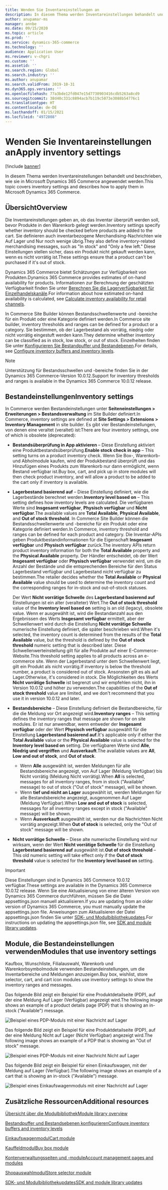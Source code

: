 ```yaml
---
title: Wenden Sie Inventareinstellungen an
description: In diesem Thema werden Inventareinstellungen behandelt und beschrieben, wie sie in Microsoft Dynamics 365 Commerce angewendet werden.
author: anupamar-ms
manager: annbe
ms.date: 09/15/2020
ms.topic: article
ms.prod: ''
ms.service: dynamics-365-commerce
ms.technology: ''
audience: Application User
ms.reviewer: v-chgri
ms.custom: ''
ms.assetid: ''
ms.search.region: Global
ms.search.industry: ''
ms.author: anupamar
ms.search.validFrom: 2019-10-31
ms.dyn365.ops.version: ''
ms.openlocfilehash: 77a3bde12fd047e15d7730903416cdb5263a8cd9
ms.sourcegitcommit: 38d40c331c8894acb7b119c5073e3088b54776c1
ms.translationtype: HT
ms.contentlocale: de-DE
ms.lasthandoff: 01/15/2021
ms.locfileid: "4972808"
---
```

# <a name="apply-inventory-settings"></a><span data-ttu-id="c8dd6-103">Wenden Sie Inventareinstellungen an</span><span class="sxs-lookup"><span data-stu-id="c8dd6-103">Apply inventory settings</span></span>

[!include [banner](includes/banner.md)]

<span data-ttu-id="c8dd6-104">In diesem Thema werden Inventareinstellungen behandelt und beschrieben, wie sie in Microsoft Dynamics 365 Commerce angewendet werden.</span><span class="sxs-lookup"><span data-stu-id="c8dd6-104">This topic covers inventory settings and describes how to apply them in Microsoft Dynamics 365 Commerce.</span></span>

## <a name="overview"></a><span data-ttu-id="c8dd6-105">Übersicht</span><span class="sxs-lookup"><span data-stu-id="c8dd6-105">Overview</span></span>

<span data-ttu-id="c8dd6-106">Die Inventareinstellungen geben an, ob das Inventar überprüft werden soll, bevor Produkte in den Warenkorb gelegt werden.</span><span class="sxs-lookup"><span data-stu-id="c8dd6-106">Inventory settings specify whether inventory should be checked before products are added to the cart.</span></span> <span data-ttu-id="c8dd6-107">Sie definieren auch inventarbezogene Merchandising-Nachrichten wie Auf Lager und Nur noch wenige übrig.</span><span class="sxs-lookup"><span data-stu-id="c8dd6-107">They also define inventory-related merchandising messages, such as "In stock" and "Only a few left."</span></span> <span data-ttu-id="c8dd6-108">Diese Einstellungen stellen sicher, dass ein Produkt nicht gekauft werden kann, wenn es nicht vorrätig ist.</span><span class="sxs-lookup"><span data-stu-id="c8dd6-108">These settings ensure that a product can't be purchased if it's out of stock.</span></span>

<span data-ttu-id="c8dd6-109">Dynamics 365 Commerce bietet Schätzungen zur Verfügbarkeit von Produkten.</span><span class="sxs-lookup"><span data-stu-id="c8dd6-109">Dynamics 365 Commerce provides estimates of on-hand availability for products.</span></span> <span data-ttu-id="c8dd6-110">Informationen zur Berechnung der geschätzten Verfügbarkeit finden Sie unter [Berechnen Sie die Lagerverfügbarkeit für Einzelhandelskanäle](calculated-inventory-retail-channels.md).</span><span class="sxs-lookup"><span data-stu-id="c8dd6-110">For information about how estimated on-hand availability is calculated, see [Calculate inventory availability for retail channels](calculated-inventory-retail-channels.md).</span></span>

<span data-ttu-id="c8dd6-111">In Commerce Site Builder können Bestandsschwellenwerte und -bereiche für ein Produkt oder eine Kategorie definiert werden.</span><span class="sxs-lookup"><span data-stu-id="c8dd6-111">In Commerce site builder, inventory thresholds and ranges can be defined for a product or a category.</span></span> <span data-ttu-id="c8dd6-112">Sie bestimmen, ob der Lagerbestand als vorrätig, niedrig oder nicht vorrätig eingestuft werden kann.</span><span class="sxs-lookup"><span data-stu-id="c8dd6-112">They determine whether inventory can be classified as in stock, low stock, or out of stock.</span></span> <span data-ttu-id="c8dd6-113">Einzelheiten finden Sie unter [Konfigurieren Sie Bestandpuffer und Bestandebenen](inventory-buffers-levels.md).</span><span class="sxs-lookup"><span data-stu-id="c8dd6-113">For details, see [Configure inventory buffers and inventory levels](inventory-buffers-levels.md).</span></span>

> [!NOTE]
> <span data-ttu-id="c8dd6-114">Unterstützung für Bestandsschwellen und -bereiche finden Sie in der Dynamics 365 Commerce-Version 10.0.12.</span><span class="sxs-lookup"><span data-stu-id="c8dd6-114">Support for inventory thresholds and ranges is available in the Dynamics 365 Commerce 10.0.12 release.</span></span>

## <a name="inventory-settings"></a><span data-ttu-id="c8dd6-115">Bestandeinstellungen</span><span class="sxs-lookup"><span data-stu-id="c8dd6-115">Inventory settings</span></span>

<span data-ttu-id="c8dd6-116">In Commerce werden Bestandeinstellungen unter **Seiteneinstellungen \> Erweiterungen \> Bestandsverwaltung** im Site Builder definiert.</span><span class="sxs-lookup"><span data-stu-id="c8dd6-116">In Commerce, inventory settings are defined at **Site Settings \> Extensions \> Inventory Management** in site builder.</span></span> <span data-ttu-id="c8dd6-117">Es gibt vier Bestandeinstellungen, von denen eine veraltet (veraltet) ist:</span><span class="sxs-lookup"><span data-stu-id="c8dd6-117">There are four inventory settings, one of which is obsolete (deprecated):</span></span>

- <span data-ttu-id="c8dd6-118">**Bestandsüberprüfung in App aktivieren** – Diese Einstellung aktiviert eine Produktbestandsüberprüfung.</span><span class="sxs-lookup"><span data-stu-id="c8dd6-118">**Enable stock check in app** – This setting turns on a product inventory check.</span></span> <span data-ttu-id="c8dd6-119">Wenn Sie Box-, Warenkorb- und Abholmodule kaufen, wird der Produkbestand überprüft und das Hinzufügen eines Produkts zum Warenkorb nur dann ermöglicht, wenn Bestand verfügbar ist.</span><span class="sxs-lookup"><span data-stu-id="c8dd6-119">Buy box, cart, and pick up in store modules will then check product inventory, and will allow a product to be added to the cart only if inventory is available.</span></span>
- <span data-ttu-id="c8dd6-120">**Lagerbestand basierend auf** – Diese Einstellung definiert, wie die Lagerbestände berechnet werden.</span><span class="sxs-lookup"><span data-stu-id="c8dd6-120">**Inventory level based on** – This setting defines how inventory levels are calculated.</span></span> <span data-ttu-id="c8dd6-121">Die verfügbaren Werte sind **Insgesamt verfügbar**, **Physisch verfügbar** und **Nicht verfügbar**.</span><span class="sxs-lookup"><span data-stu-id="c8dd6-121">The available values are **Total Available**, **Physical Available**, and **Out of stock threshold**.</span></span> <span data-ttu-id="c8dd6-122">In Commerce Site Builder können die Bestandsschwellenwerte und -bereiche für ein Produkt oder eine Kategorie definiert werden.</span><span class="sxs-lookup"><span data-stu-id="c8dd6-122">In Commerce, inventory threshold and ranges can be defined for each product and category.</span></span> <span data-ttu-id="c8dd6-123">Die Inventar-APIs geben Produktbestandinformationen für die Eigenschaft **Insgesamt verfügbar** und **Physisch verfügbar** zurück.</span><span class="sxs-lookup"><span data-stu-id="c8dd6-123">The inventory APIs return product inventory information for both the **Total Available** property and the **Physical Available** property.</span></span> <span data-ttu-id="c8dd6-124">Der Händler entscheidet, ob der Wert **Insgesamt verfügbar** oder **Physisch verfügbar** verwendet wird, um die Anzahl der Bestände und die entsprechenden Bereiche für den Status Lagerbestand verfügbar und Lagerbestand nicht verfügbar zu bestimmen.</span><span class="sxs-lookup"><span data-stu-id="c8dd6-124">The retailer decides whether the **Total Available** or **Physical Available** value should be used to determine the inventory count and the corresponding ranges for in-stock and out-of-stock statuses.</span></span>

    <span data-ttu-id="c8dd6-125">Der Wert **Nicht vorrätige Schwelle** des **Lagerbestand basierend auf** Einstellungen ist ein alter (veralteter) Wert.</span><span class="sxs-lookup"><span data-stu-id="c8dd6-125">The **Out of stock threshold** value of the **Inventory level based on** setting is an old (legacy), obsolete value.</span></span> <span data-ttu-id="c8dd6-126">Wenn er ausgewählt ist, wird die Bestandanzahl aus den Ergebnissen des Werts **Insgesamt verfügbar** ermittelt, aber der Schwellenwert wird durch die Einstellung **Nicht vorrätige Schwelle** numerische Einstellung definiert, die später beschrieben wird.</span><span class="sxs-lookup"><span data-stu-id="c8dd6-126">When it's selected, the inventory count is determined from the results of the **Total Available** value, but the threshold is defined by the **Out of stock threshold** numeric setting that is described later.</span></span> <span data-ttu-id="c8dd6-127">Diese Schwellenwerteinstellung gilt für alle Produkte auf einer E-Commerce-Website.</span><span class="sxs-lookup"><span data-stu-id="c8dd6-127">This threshold setting applies to all products across an e-commerce site.</span></span> <span data-ttu-id="c8dd6-128">Wenn der Lagerbestand unter dem Schwellenwert liegt, gilt ein Produkt als nicht vorrätig.</span><span class="sxs-lookup"><span data-stu-id="c8dd6-128">If inventory is below the threshold number, a product is considered out of stock.</span></span> <span data-ttu-id="c8dd6-129">Ansonsten gilt es als auf Lager.</span><span class="sxs-lookup"><span data-stu-id="c8dd6-129">Otherwise, it's considered in stock.</span></span> <span data-ttu-id="c8dd6-130">Die Möglichkeiten des Werts **Nicht vorrätige Schwelle** ist begrenzt und wir empfehlen nicht, ihn in Version 10.0.12 und höher zu verwenden.</span><span class="sxs-lookup"><span data-stu-id="c8dd6-130">The capabilities of the **Out of stock threshold** value are limited, and we don't recommend that you use it in version 10.0.12 and later.</span></span>

- <span data-ttu-id="c8dd6-131">**Bestandsbereiche** – Diese Einstellung definiert die Bestandbereiche, für die die Meldung vor Ort angezeigt wird.</span><span class="sxs-lookup"><span data-stu-id="c8dd6-131">**Inventory ranges** – This setting defines the inventory ranges that message are shown for on site modules.</span></span> <span data-ttu-id="c8dd6-132">Er ist nur anwendbar, wenn entweder der **Insgesamt verfügbar** oder der Wert **Physisch verfügbar** ausgewählt für die Einstellung **Lagerbestand basierend auf**.</span><span class="sxs-lookup"><span data-stu-id="c8dd6-132">It's applicable only if either the **Total Available** value or the **Physical Available** value is selected for the **Inventory level based on** setting.</span></span> <span data-ttu-id="c8dd6-133">Die verfügbaren Werte sind **Alle**, **Niedrig und vergriffen** und **Ausverkauft**.</span><span class="sxs-lookup"><span data-stu-id="c8dd6-133">The available values are **All**, **Low and out of stock**, and **Out of stock**.</span></span>

    - <span data-ttu-id="c8dd6-134">Wenn **Alle** ausgewählt ist, werden Meldungen für alle Bestandsbereiche angezeigt, von Auf Lager (Meldung Verfügbar) bis Nicht vorrätig (Meldung Nicht vorrätig).</span><span class="sxs-lookup"><span data-stu-id="c8dd6-134">When **All** is selected, messages for all inventory ranges, from in stock ("Available" message) to out of stock ("Out of stock" message), will be shown.</span></span>
    - <span data-ttu-id="c8dd6-135">Wenn **tief und nicht an Lager** ausgewählt ist, werden Meldungen für alle Bestandsbereiche angezeigt, ausgenommen Auf Lager (Meldung Verfügbar).</span><span class="sxs-lookup"><span data-stu-id="c8dd6-135">When **Low and out of stock** is selected, messages for all inventory ranges except in stock ("Available" message) will be shown.</span></span>
    - <span data-ttu-id="c8dd6-136">Wenn **Ausverkauft** ausgewählt ist, werden nur die Nachrichten Nicht vorrätig angezeigt.</span><span class="sxs-lookup"><span data-stu-id="c8dd6-136">When **Out of stock** is selected, only the "Out of stock" message will be shown.</span></span>

- <span data-ttu-id="c8dd6-137">**Nicht vorrätige Schwelle** – Diese alte numerische Einstellung wird nur wirksam, wenn der Wert **Nicht vorrätige Schwelle** für die Einstellung **Lagerbestand basierend auf** ausgewählt ist.</span><span class="sxs-lookup"><span data-stu-id="c8dd6-137">**Out of stock threshold** – This old numeric setting will take effect only if the **Out of stock threshold** value is selected for the **Inventory level based on** setting.</span></span>

> [!IMPORTANT] 
> <span data-ttu-id="c8dd6-138">Diese Einstellungen sind in Dynamics 365 Commerce 10.0.12 verfügbar.</span><span class="sxs-lookup"><span data-stu-id="c8dd6-138">These settings are available in the Dynamics 365 Commerce 10.0.12 release.</span></span> <span data-ttu-id="c8dd6-139">Wenn Sie eine Aktualisierung von einer älteren Version von Dynamics 365 Commerce durchführen, müssen Sie die Datei appsettings.json manuell aktualisieren.</span><span class="sxs-lookup"><span data-stu-id="c8dd6-139">If you are updating from an older version of Dynamics 365 Commerce, you must manually update the appsettings.json file.</span></span> <span data-ttu-id="c8dd6-140">Anweisungen zum Aktualisieren der Datei appsettings.json finden Sie unter [SDK- und Modulbibliothekupdates](e-commerce-extensibility/sdk-updates.md#update-the-appsettingsjson-file).</span><span class="sxs-lookup"><span data-stu-id="c8dd6-140">For instructions on updating the appsettings.json file, see [SDK and module library updates](e-commerce-extensibility/sdk-updates.md#update-the-appsettingsjson-file).</span></span>

## <a name="modules-that-use-inventory-settings"></a><span data-ttu-id="c8dd6-141">Module, die Bestandeinstellungen verwenden</span><span class="sxs-lookup"><span data-stu-id="c8dd6-141">Modules that use inventory settings</span></span>

<span data-ttu-id="c8dd6-142">Kaufbox, Wunschliste, Filialauswahl, Warenkorb und Warenkorbsymbolmodule verwenden Bestandeinstellungen, um die Inventarbereiche und Meldungen anzuzeigen.</span><span class="sxs-lookup"><span data-stu-id="c8dd6-142">Buy box, wishlist, store selector, cart, and cart icon modules use inventory settings to show the inventory ranges and messages.</span></span>

<span data-ttu-id="c8dd6-143">Das folgende Bild zeigt ein Beispiel für eine Produktdetailseite (PDP), auf der eine Meldung Auf Lager (Verfügbar) angezeigt wird.</span><span class="sxs-lookup"><span data-stu-id="c8dd6-143">The following image shows an example of a product details page (PDP) that is showing an in-stock ("Available") message.</span></span>

![Beispiel eines PDP-Moduls mit einer Nachricht auf Lager](./media/pdp-InStock.png)

<span data-ttu-id="c8dd6-145">Das folgende Bild zeigt ein Beispiel für eine Produktdetailseite (PDP), auf der eine Meldung Nicht auf Lager (Nicht Verfügbar) angezeigt wird.</span><span class="sxs-lookup"><span data-stu-id="c8dd6-145">The following image shows an example of a PDP that is showing an "Out of stock" message.</span></span>

![Beispiel eines PDP-Moduls mit einer Nachricht Nicht auf Lager](./media/pdp-outofstock.png)

<span data-ttu-id="c8dd6-147">Das folgende Bild zeigt ein Beispiel für einen Einkaufswagen, mit der Meldung auf Lager (Verfügbar).</span><span class="sxs-lookup"><span data-stu-id="c8dd6-147">The following image shows an example of a cart that is showing an in-stock ("Available") message.</span></span>

![Beispiel eines Einkaufswagenmoduls mit einer Nachricht auf Lager](./media/cart-instock.png)

## <a name="additional-resources"></a><span data-ttu-id="c8dd6-149">Zusätzliche Ressourcen</span><span class="sxs-lookup"><span data-stu-id="c8dd6-149">Additional resources</span></span>

[<span data-ttu-id="c8dd6-150">Übersicht über die Modulbibliothek</span><span class="sxs-lookup"><span data-stu-id="c8dd6-150">Module library overview</span></span>](starter-kit-overview.md)

[<span data-ttu-id="c8dd6-151">Bestandpuffer und Bestandsebenen konfigurieren</span><span class="sxs-lookup"><span data-stu-id="c8dd6-151">Configure inventory buffers and inventory levels</span></span>](inventory-buffers-levels.md)

[<span data-ttu-id="c8dd6-152">Einkaufswagenmodul</span><span class="sxs-lookup"><span data-stu-id="c8dd6-152">Cart module</span></span>](add-cart-module.md)

[<span data-ttu-id="c8dd6-153">Kauffeldmodul</span><span class="sxs-lookup"><span data-stu-id="c8dd6-153">Buy box module</span></span>](add-buy-box.md)

[<span data-ttu-id="c8dd6-154">Kontenverwaltungsseiten und -module</span><span class="sxs-lookup"><span data-stu-id="c8dd6-154">Account management pages and modules</span></span>](account-management.md)

[<span data-ttu-id="c8dd6-155">Shopauswahlmodul</span><span class="sxs-lookup"><span data-stu-id="c8dd6-155">Store selector module</span></span>](store-selector.md)

[<span data-ttu-id="c8dd6-156">SDK- und Modulbibliothekupdates</span><span class="sxs-lookup"><span data-stu-id="c8dd6-156">SDK and module library updates</span></span>](e-commerce-extensibility/sdk-updates.md)
